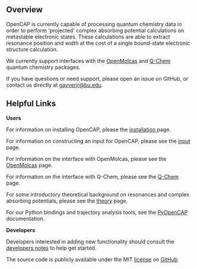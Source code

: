 Overview
----------

OpenCAP is currently capable of processing quantum chemistry data in order to perform 'projected' complex absorbing potential calculations on metastable electronic states. These calculations are able to extract resonance position and width at the cost of a single bound-state electronic structure calculation. 

We currently support interfaces with the [OpenMolcas](https://molcas.gitlab.io/OpenMolcas/sphinx/) and [Q-Chem](https://www.q-chem.com/) quantum chemistry packages.

If you have questions or need support, please open an issue on GitHub, or contact us directly at gayverjr@bu.edu.

Helpful Links
-------------

__Users__

For information on installing OpenCAP, please the <a href="install.html">installation </a> page.

For information on constructing an input for OpenCAP, please see the <a href="input.html">input </a> page.

For information on the interface with OpenMolcas, please see the <a href="molcas.html">OpenMolcas</a> page.

For information on the interface with Q-Chem, please see the <a href="qchem.html">Q-Chem</a> page.

For some introductory theoretical background on resonances and complex absorbing potentials, please see the <a href="theory.html">theory</a> page.

For our Python bindings and trajectory analysis tools, see the <a href="https://gayverjropencap.readthedocs.io/en/latest">PyOpenCAP </a> documentation.

__Developers__

Developers interested in adding new functionality should consult the <a href="notes.html"> developers notes</a>
to help get started.

The source code is publicly available under the MIT <a href="https://github.com/gayverjr/opencap/blob/main/LICENSE">license</a> on <a href="https://github.com/gayverjr/opencap">GitHub</a>.
